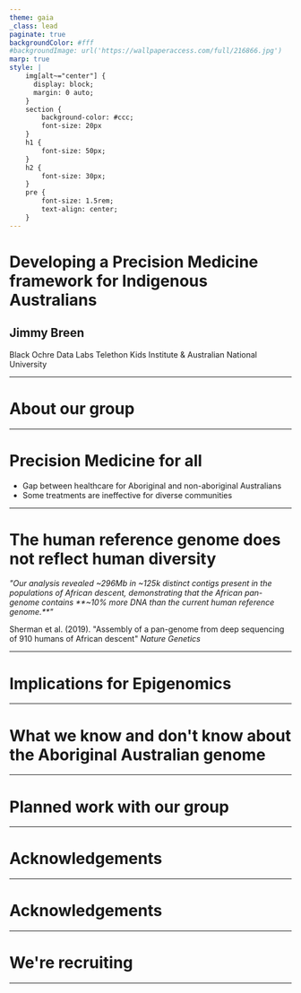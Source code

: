 ```yaml
---
theme: gaia
_class: lead
paginate: true
backgroundColor: #fff
#backgroundImage: url('https://wallpaperaccess.com/full/216866.jpg')
marp: true
style: |
    img[alt~="center"] {
      display: block;
      margin: 0 auto;
    }
    section {
        background-color: #ccc;
        font-size: 20px
    }
    h1 {
        font-size: 50px;
    }
    h2 {
        font-size: 30px;
    }
    pre {
        font-size: 1.5rem;
        text-align: center;
    }
---
```


# **Developing a Precision Medicine framework for Indigenous Australians**

## Jimmy Breen 

Black Ochre Data Labs
Telethon Kids Institute & 
Australian National University 

---

# About our group

---

# Precision Medicine for all

- Gap between healthcare for Aboriginal and non-aboriginal Australians
- Some treatments are ineffective for diverse communities
---

# The human reference genome does not reflect human diversity


_"Our analysis revealed ~296Mb in ~125k distinct contigs present in the populations of African descent, 
demonstrating that the African pan-genome contains **~10% more DNA than the current human reference genome.**"_

Sherman et al. (2019). "Assembly of a pan-genome from deep sequencing  of 910 humans of African descent" _Nature Genetics_

---

# Implications for Epigenomics

---

# What we know and don't know about the Aboriginal Australian genome



---

# Planned work with our group

---

# Acknowledgements

---

# Acknowledgements


---

# We're recruiting



---

